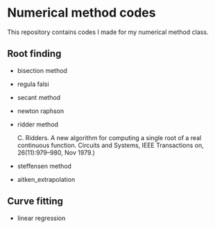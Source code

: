 # Numerical method codes
This repository contains codes I made for my numerical method class.
## Root finding
- bisection method
- regula falsi
- secant method
- newton raphson
- ridder method

    C. Ridders. A new algorithm for computing a single root of a real continuous function.
    Circuits and Systems, IEEE Transactions on, 26(11):979–980, Nov 1979.)

- steffensen method
- aitken_extrapolation

## Curve fitting
- linear regression
